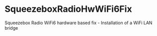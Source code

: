 # SqueezeboxRadioHwWiFi6Fix
Squeezebox Radio WiFi6 hardware based fix - Installation of a WiFi LAN bridge
